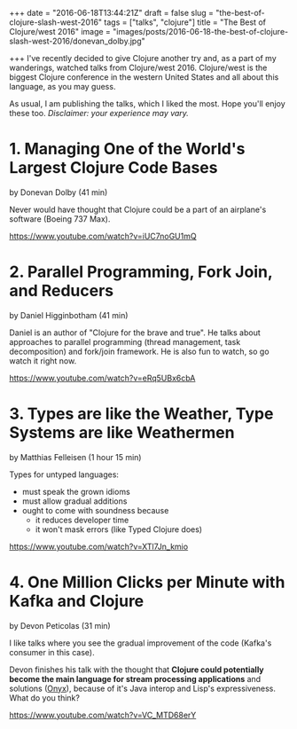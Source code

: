 +++
date = "2016-06-18T13:44:21Z"
draft = false
slug = "the-best-of-clojure-slash-west-2016"
tags = ["talks", "clojure"]
title = "The Best of Clojure/west 2016"
image = "images/posts/2016-06-18-the-best-of-clojure-slash-west-2016/donevan_dolby.jpg"

+++
I've recently decided to give Clojure another try and, as a part of my
wanderings, watched talks from Clojure/west 2016. Clojure/west is the biggest
Clojure conference in the western United States and all about this language, as
you may guess.

As usual, I am publishing the talks, which I liked the most. Hope you'll enjoy
these too. _Disclaimer: your experience may vary._

<!--more-->

# 1. Managing One of the World's Largest Clojure Code Bases

by Donevan Dolby (41 min)

Never would have thought that Clojure could be a part of an airplane's software (Boeing 737 Max).

https://www.youtube.com/watch?v=iUC7noGU1mQ

# 2. Parallel Programming, Fork Join, and Reducers

by Daniel Higginbotham (41 min)

Daniel is an author of "Clojure for the brave and true". He talks about
approaches to parallel programming (thread management, task decomposition) and
fork/join framework. He is also fun to watch, so go watch it right now.

https://www.youtube.com/watch?v=eRq5UBx6cbA

# 3. Types are like the Weather, Type Systems are like Weathermen

by Matthias Felleisen (1 hour 15 min)

Types for untyped languages:

- must speak the grown idioms
- must allow gradual additions
- ought to come with soundness because
  * it reduces developer time
  * it won't mask errors (like Typed Clojure does)

https://www.youtube.com/watch?v=XTl7Jn_kmio

# 4. One Million Clicks per Minute with Kafka and Clojure

by Devon Peticolas (31 min)

I like talks where you see the gradual improvement of the code (Kafka's consumer in this case).

Devon finishes his talk with the thought that **Clojure could potentially
become the main language for stream processing applications** and solutions
([Onyx](https://github.com/onyx-platform/onyx)), because of it's Java interop
and Lisp's expressiveness. What do you think?

https://www.youtube.com/watch?v=VC_MTD68erY

